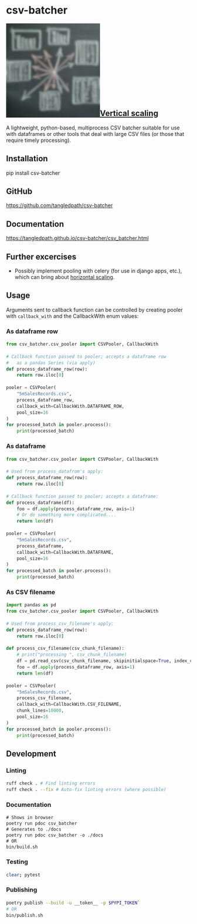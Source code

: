 # csv-batcher
<p>
  <img src="csv_batcher.png" align="left" width="256"/>
</p>
<p>&nbsp</p>
<p>&nbsp</p>
<p>&nbsp</p>
<p>&nbsp</p>
<p>&nbsp</p>
<p>&nbsp</p>
<p>&nbsp</p>

## [Vertical scaling]([url](https://en.wikipedia.org/wiki/Scalability#Vertical_or_scale_up))
A lightweight, python-based, multiprocess CSV batcher suitable for
use with dataframes or other tools that deal with large CSV files (or those that require timely processing).

## Installation
pip install csv-batcher

## GitHub
https://github.com/tangledpath/csv-batcher

## Documentation
https://tangledpath.github.io/csv-batcher/csv_batcher.html

## Further excercises
* Possibly implement pooling with celery (for use in django apps, etc.), which can bring about [horizontal scaling]([url](https://en.wikipedia.org/wiki/Scalability#Horizontal_or_scale_out)).

## Usage
Arguments sent to callback function can be controlled by
creating pooler with `callback_with` and the CallbackWith enum
values:

### As dataframe row
```python
from csv_batcher.csv_pooler import CSVPooler, CallbackWith

# Callback function passed to pooler; accepts a dataframe row
#   as a pandas Series (via apply)
def process_dataframe_row(row):
    return row.iloc[0]

pooler = CSVPooler(
    "5mSalesRecords.csv",
    process_dataframe_row,
    callback_with=CallbackWith.DATAFRAME_ROW,
    pool_size=16
)
for processed_batch in pooler.process():
    print(processed_batch)
```

### As dataframe
```python
from csv_batcher.csv_pooler import CSVPooler, CallbackWith

# Used from process_datafrom's apply:
def process_dataframe_row(row):
    return row.iloc[0]

# Callback function passed to pooler; accepts a dataframe:
def process_dataframe(df):
    foo = df.apply(process_dataframe_row, axis=1)
    # Or do something more complicated....
    return len(df)

pooler = CSVPooler(
    "5mSalesRecords.csv",
    process_dataframe,
    callback_with=CallbackWith.DATAFRAME,
    pool_size=16
)
for processed_batch in pooler.process():
    print(processed_batch)
```

### As CSV filename
```python
import pandas as pd
from csv_batcher.csv_pooler import CSVPooler, CallbackWith

# Used from process_csv_filename's apply:
def process_dataframe_row(row):
    return row.iloc[0]

def process_csv_filename(csv_chunk_filename):
    # print("processing ", csv_chunk_filename)
    df = pd.read_csv(csv_chunk_filename, skipinitialspace=True, index_col=None)
    foo = df.apply(process_dataframe_row, axis=1)
    return len(df)

pooler = CSVPooler(
    "5mSalesRecords.csv",
    process_csv_filename,
    callback_with=CallbackWith.CSV_FILENAME,
    chunk_lines=10000,
    pool_size=16
)
for processed_batch in pooler.process():
    print(processed_batch)
```
## Development
### Linting
```bash
ruff check . # Find linting errors
ruff check . --fix # Auto-fix linting errors (where possible)
```

### Documentation
```
# Shows in browser
poetry run pdoc csv_batcher
# Generates to ./docs
poetry run pdoc csv_batcher -o ./docs
# OR
bin/build.sh
```

### Testing
```bash
clear; pytest
```

### Publishing
```bash
poetry publish --build -u __token__ -p $PYPI_TOKEN`
# OR
bin/publish.sh
```
